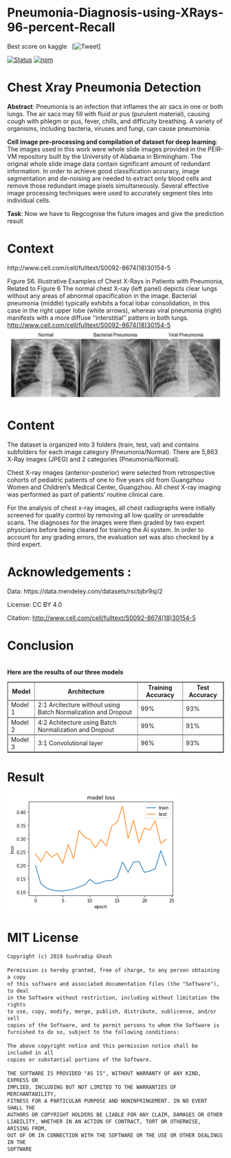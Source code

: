 # Pneumonia-Diagnosis-using-XRays-96-percent-Recall
Best score on kaggle &nbsp; [![Tweet](https://img.shields.io/twitter/url/http/shields.io.svg?style=social)]

[![Status](https://img.shields.io/badge/status-maintained-brightgreen.svg?style=for-the-badge)]()
[![npm](https://img.shields.io/npm/l/express.svg?style=for-the-badge)]()


# Chest Xray Pneumonia Detection
<b>Abstract</b>:&nbsp;Pneumonia is an infection that inflames the air sacs in one or both lungs. The air sacs may fill with fluid or pus (purulent material), causing cough with phlegm or pus, fever, chills, and difficulty breathing. A variety of organisms, including bacteria, viruses and fungi, can cause pneumonia.

<b>Cell image pre-processing and compilation of dataset for deep learning</b>:&nbsp;
The images used in this work were whole slide images provided in the PEIR-VM repository built by the University of Alabama in Birmingham. The original whole slide image data contain significant amount of redundant information. In order to achieve good classification accuracy, image segmentation and de-noising are needed to extract only blood cells and remove those redundant image pixels simultaneously. Several effective image processing techniques were used to accurately segment tiles into individual cells.

<b>Task</b>:&nbsp;Now we have to Regcognise the future images and give the prediction result


<h1>Context</h1>
http://www.cell.com/cell/fulltext/S0092-8674(18)30154-5



Figure S6. Illustrative Examples of Chest X-Rays in Patients with Pneumonia, Related to Figure 6 The normal chest X-ray (left panel) depicts clear lungs without any areas of abnormal opacification in the image. Bacterial pneumonia (middle) typically exhibits a focal lobar consolidation, in this case in the right upper lobe (white arrows), whereas viral pneumonia (right) manifests with a more diffuse ‘‘interstitial’’ pattern in both lungs. 
http://www.cell.com/cell/fulltext/S0092-8674(18)30154-5<br>
<img src="Images/download.png" alt="chest">

<h1>Content</h1>
The dataset is organized into 3 folders (train, test, val) and contains subfolders for each image category (Pneumonia/Normal). There are 5,863 X-Ray images (JPEG) and 2 categories (Pneumonia/Normal).

Chest X-ray images (anterior-posterior) were selected from retrospective cohorts of pediatric patients of one to five years old from Guangzhou Women and Children’s Medical Center, Guangzhou. All chest X-ray imaging was performed as part of patients’ routine clinical care.

For the analysis of chest x-ray images, all chest radiographs were initially screened for quality control by removing all low quality or unreadable scans. The diagnoses for the images were then graded by two expert physicians before being cleared for training the AI system. In order to account for any grading errors, the evaluation set was also checked by a third expert.

<h1>Acknowledgements&nbsp;:</h1>
Data: https://data.mendeley.com/datasets/rscbjbr9sj/2

License: CC BY 4.0

Citation: http://www.cell.com/cell/fulltext/S0092-8674(18)30154-5

<h1>Conclusion</h1>
<html>
<body>
    <br>
    <b>Here are the results of our three models</b> 
<table border=1>
  <tr>
    <th>Model</th>
    <th>Architecture</th>
    <th>Training Accuracy</th>
    <th>Test Accuracy</th>
  </tr>
  <tr>
    <td>Model 1</td>
    <td>2:1 Arcitecture without using Batch Normalization and Dropout</td>
    <td>99%</td>
    <td>93%</td>
  </tr>
  <tr>
    <td>Model 2</td>
    <td>4:2 Achitecture using Batch Normalization and Dropout</td>
    <td>99%</td>
    <td>91%</td>
  </tr>
  <tr>
    <td>Model 3</td>
    <td>3:1 Convolutional layer</td>
    <td>96%</td>
    <td>93%</td>
  </tr>
</table>
</body>
</html>

<h1>Result</h1>
<img src="graph.png">

<h1>MIT License</h1>

```
Copyright (c) 2019 Suvhradip Ghosh

Permission is hereby granted, free of charge, to any person obtaining a copy
of this software and associated documentation files (the "Software"), to deal
in the Software without restriction, including without limitation the rights
to use, copy, modify, merge, publish, distribute, sublicense, and/or sell
copies of the Software, and to permit persons to whom the Software is
furnished to do so, subject to the following conditions:

The above copyright notice and this permission notice shall be included in all
copies or substantial portions of the Software.

THE SOFTWARE IS PROVIDED "AS IS", WITHOUT WARRANTY OF ANY KIND, EXPRESS OR
IMPLIED, INCLUDING BUT NOT LIMITED TO THE WARRANTIES OF MERCHANTABILITY,
FITNESS FOR A PARTICULAR PURPOSE AND NONINFRINGEMENT. IN NO EVENT SHALL THE
AUTHORS OR COPYRIGHT HOLDERS BE LIABLE FOR ANY CLAIM, DAMAGES OR OTHER
LIABILITY, WHETHER IN AN ACTION OF CONTRACT, TORT OR OTHERWISE, ARISING FROM,
OUT OF OR IN CONNECTION WITH THE SOFTWARE OR THE USE OR OTHER DEALINGS IN THE
SOFTWARE
```

